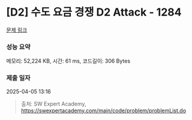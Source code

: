 # [D2] 수도 요금 경쟁 D2 Attack - 1284 

[문제 링크](https://swexpertacademy.com/main/code/problem/problemDetail.do?contestProbId=AV189xUaI8UCFAZN) 

### 성능 요약

메모리: 52,224 KB, 시간: 61 ms, 코드길이: 306 Bytes

### 제출 일자

2025-04-05 13:16



> 출처: SW Expert Academy, https://swexpertacademy.com/main/code/problem/problemList.do